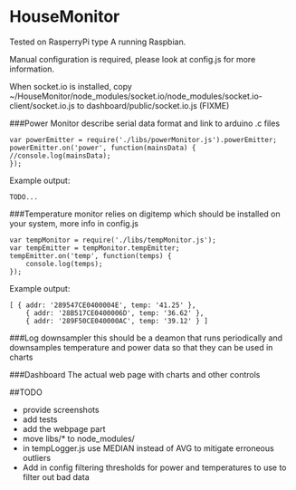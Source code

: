 HouseMonitor
============

Tested on RasperryPi type A running Raspbian.



Manual configuration is required, please look at config.js for more information.


When socket.io is installed, copy  ~/HouseMonitor/node_modules/socket.io/node_modules/socket.io-client/socket.io.js to dashboard/public/socket.io.js (FIXME)



###Power Monitor
describe serial data format and link to arduino .c files

    var powerEmitter = require('./libs/powerMonitor.js').powerEmitter;
    powerEmitter.on('power', function(mainsData) {
    //console.log(mainsData);
    });
Example output:

    TODO...
    


###Temperature monitor
relies on digitemp which should be installed on your system, more info in config.js


    var tempMonitor = require('./libs/tempMonitor.js');
    var tempEmitter = tempMonitor.tempEmitter;
    tempEmitter.on('temp', function(temps) {
        console.log(temps);
    });
    
Example output:

    [ { addr: '289547CE0400004E', temp: '41.25' },
        { addr: '28B517CE0400006D', temp: '36.62' },
        { addr: '289F50CE040000AC', temp: '39.12' } ]


###Log downsampler
this should be a deamon that runs periodically and downsamples temperature and power data so that they can be used in
charts

###Dashboard
The actual web page with charts and other controls



##TODO
* provide screenshots
* add tests
* add the webpage part
* move libs/* to node_modules/
* in tempLogger.js use MEDIAN instead of AVG to mitigate erroneous outliers
* Add in config filtering thresholds for power and temperatures to use to filter out bad data
